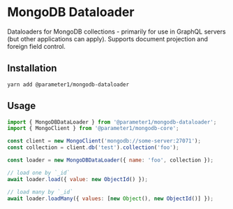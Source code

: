 # MongoDB Dataloader
Dataloaders for MongoDB collections - primarily for use in GraphQL servers (but other applications can apply). Supports document projection and foreign field control.

## Installation
```
yarn add @parameter1/mongodb-dataloader
```

## Usage
```js
import { MongoDBDataLoader } from '@parameter1/mongodb-dataloader';
import { MongoClient } from '@parameter1/mongodb-core';

const client = new MongoClient('mongodb://some-server:27071');
const collection = client.db('test').collection('foo');

const loader = new MongoDBDataLoader({ name: 'foo', collection });

// load one by `_id`
await loader.load({ value: new ObjectId() });

// load many by `_id`
await loader.loadMany({ values: [new Object(), new ObjectId()] });
```
